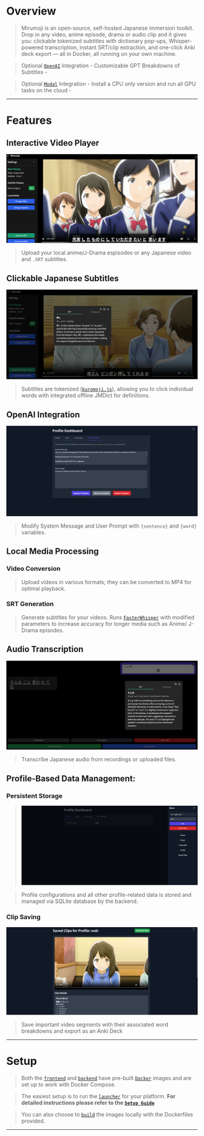 # Overview

> Mirumoji is an open-source, self-hosted Japanese immersion toolkit. Drop in any video, anime episode, drama or audio clip and it gives you: clickable tokenized subtitles with dictionary pop-ups, Whisper-powered transcription, instant SRT/clip extraction, and one-click Anki deck export — all in Docker, all running on your own machine.

> Optional [`OpenAI`](https://platform.openai.com/docs/overview) Integration - Customizable GPT Breakdowns of Subtitles -

> Optional [`Modal`](https://modal.com) Integration - Install a CPU only version and run all GPU tasks on the cloud -

---

# Features

## **Interactive Video Player**

![alt-text](../.github/example_imgs/player.png)

> Upload your local anime/J-Drama espisodes or any Japanese video and `.SRT` subtitles.

## **Clickable Japanese Subtitles**

![alt-text](../.github/example_imgs/word_dialog.png)

> Subtitles are tokenized ([`kuromoji.js`](https://github.com/takuyaa/kuromoji.js)), allowing you to click individual words with
> integrated offline JMDict for definitions.

## **OpenAI Integration**

![alt-text](../.github/example_imgs/gpt_template.png)

> Modify System Message and User Prompt with `{sentence}` and `{word}` variables.

## **Local Media Processing**

### **Video Conversion**

> Upload videos in various formats; they can be converted to MP4 for optimal playback.

### **SRT Generation**

> Generate subtitles for your videos. Runs [`FasterWhisper`](https://github.com/SYSTRAN/faster-whisper) with modified parameters to increase accuracy for longer media such as Anime/ J-Drama episodes.

## **Audio Transcription**

![alt-text](../.github/example_imgs/transcription.png)

> Transcribe Japanese audio from recordings or uploaded files.

## **Profile-Based Data Management:**

### **Persistent Storage**

> ![alt-img](../.github/example_imgs/profile.png)

> Profile configurations and all other profile-related data is stored and managed via SQLite database by the backend.

### **Clip Saving**

![alt-img](../.github/example_imgs/clips.png)

> Save important video segments with their associated word breakdowns and export as an Anki Deck

---

# Setup

> Both the [`frontend`](https://github.com/svdC1/mirumoji/tree/main/apps/frontend) and [`backend`](https://github.com/svdC1/mirumoji/tree/main/apps/backend) have pre-built [`Docker`](https://www.docker.com/) images and are set up to work with Docker Compose.

> The easiest setup is to run the [`launcher`](https://github.com/svdC1/mirumoji/tree/main/apps/cli) for your platform. **For detailed instructions please refer to the [`Setup Guide`](https://github.com/svdC1/mirumoji/wiki/Setup-Guide)**

> You can also choose to [`build`](https://docs.docker.com/build/) the images locally with the Dockerfiles provided.

---
